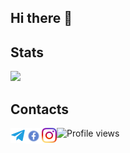 ## Hi there 👋

## Stats
<img src="https://github-readme-stats.vercel.app/api?username=philyuchkoff&show_icons=true&count_private=true">


## Contacts

<a href="https://t.me/philyuchkoff" target="_blank">   <img
   align="left" alt="Vitaliy Filyuchkov | Telegram" width="24px"
 src="https://github.com/philyuchkoff/philyuchkoff/blob/main/assets/tg.png"
   /> </a> <a href="https://www.facebook.com/vitaliy.philyuchkoff/"
   target="_blank">   <img align="left" alt="Vitaliy Filyuchkov |
   Facebook" width="26px"
   src="https://github.com/philyuchkoff/philyuchkoff/blob/main/assets/fb.png"
   /> </a> <a href="https://www.instagram.com/philyuchkoff/"
   target="_blank">   <img align="left" alt="Vitaliy Filyuchkov |
   Instagram" width="24px"
   src="https://github.com/philyuchkoff/philyuchkoff/blob/main/assets/ig.png"
   /> </a>


![Profile views](https://gpvc.arturio.dev/philyuchkoff)
